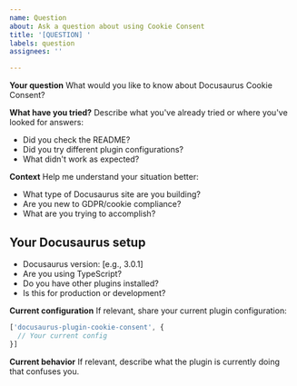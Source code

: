 ```yaml
---
name: Question
about: Ask a question about using Cookie Consent
title: '[QUESTION] '
labels: question
assignees: ''

---
```


**Your question**
What would you like to know about Docusaurus Cookie Consent?

**What have you tried?**
Describe what you've already tried or where you've looked for answers:

- Did you check the README?
- Did you try different plugin configurations?
- What didn't work as expected?

**Context**
Help me understand your situation better:

- What type of Docusaurus site are you building?
- Are you new to GDPR/cookie compliance?
- What are you trying to accomplish?

## Your Docusaurus setup

- Docusaurus version: [e.g., 3.0.1]
- Are you using TypeScript?
- Do you have other plugins installed?
- Is this for production or development?

**Current configuration**
If relevant, share your current plugin configuration:

```js
['docusaurus-plugin-cookie-consent', {
  // Your current config
}]
```

**Current behavior**
If relevant, describe what the plugin is currently doing that confuses you.
